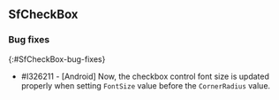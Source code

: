 ## SfCheckBox

### Bug fixes
{:#SfCheckBox-bug-fixes}

* \#I326211 - [Android] Now, the checkbox control font size is updated properly when setting `FontSize` value before the `CornerRadius` value.